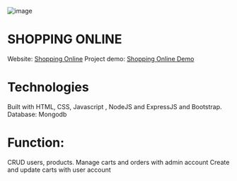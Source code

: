 ![image](https://github.com/DuyThong28/shopping-online/assets/116278919/8392aeca-4712-43e4-93a1-b96608ecb922)

# SHOPPING ONLINE
Website: <a href="https://shop-online-l9o5.onrender.com/product" target="_blank">Shopping Online</a>
Project demo: <a href="https://clipchamp.com/watch/cLAFDzYb5sr" target="_blank">Shopping Online Demo</a>

# Technologies
Built with HTML, CSS, Javascript , NodeJS and ExpressJS and Bootstrap.
Database: Mongodb

# Function:
CRUD users, products.
Manage carts and orders with admin account
Create and update carts with user account

